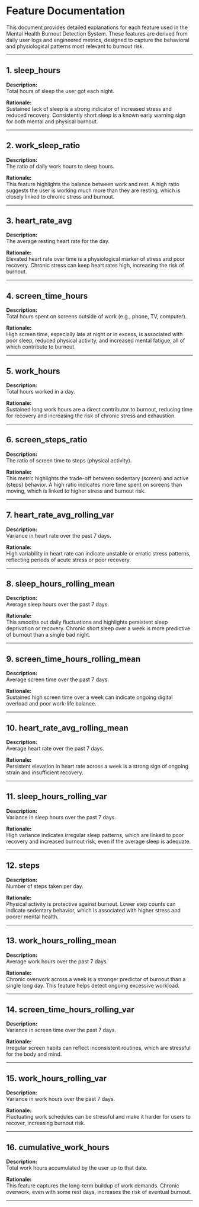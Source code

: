 # Feature Documentation

This document provides detailed explanations for each feature used in the Mental Health Burnout Detection System. These features are derived from daily user logs and engineered metrics, designed to capture the behavioral and physiological patterns most relevant to burnout risk.

---

## 1. sleep_hours

**Description:**  
Total hours of sleep the user got each night.

**Rationale:**  
Sustained lack of sleep is a strong indicator of increased stress and reduced recovery. Consistently short sleep is a known early warning sign for both mental and physical burnout.

---

## 2. work_sleep_ratio

**Description:**  
The ratio of daily work hours to sleep hours.

**Rationale:**  
This feature highlights the balance between work and rest. A high ratio suggests the user is working much more than they are resting, which is closely linked to chronic stress and burnout.

---

## 3. heart_rate_avg

**Description:**  
The average resting heart rate for the day.

**Rationale:**  
Elevated heart rate over time is a physiological marker of stress and poor recovery. Chronic stress can keep heart rates high, increasing the risk of burnout.

---

## 4. screen_time_hours

**Description:**  
Total hours spent on screens outside of work (e.g., phone, TV, computer).

**Rationale:**  
High screen time, especially late at night or in excess, is associated with poor sleep, reduced physical activity, and increased mental fatigue, all of which contribute to burnout.

---

## 5. work_hours

**Description:**  
Total hours worked in a day.

**Rationale:**  
Sustained long work hours are a direct contributor to burnout, reducing time for recovery and increasing the risk of chronic stress and exhaustion.

---

## 6. screen_steps_ratio

**Description:**  
The ratio of screen time to steps (physical activity).

**Rationale:**  
This metric highlights the trade-off between sedentary (screen) and active (steps) behavior. A high ratio indicates more time spent on screens than moving, which is linked to higher stress and burnout risk.

---

## 7. heart_rate_avg_rolling_var

**Description:**  
Variance in heart rate over the past 7 days.

**Rationale:**  
High variability in heart rate can indicate unstable or erratic stress patterns, reflecting periods of acute stress or poor recovery.

---

## 8. sleep_hours_rolling_mean

**Description:**  
Average sleep hours over the past 7 days.

**Rationale:**  
This smooths out daily fluctuations and highlights persistent sleep deprivation or recovery. Chronic short sleep over a week is more predictive of burnout than a single bad night.

---

## 9. screen_time_hours_rolling_mean

**Description:**  
Average screen time over the past 7 days.

**Rationale:**  
Sustained high screen time over a week can indicate ongoing digital overload and poor work-life balance.

---

## 10. heart_rate_avg_rolling_mean

**Description:**  
Average heart rate over the past 7 days.

**Rationale:**  
Persistent elevation in heart rate across a week is a strong sign of ongoing strain and insufficient recovery.

---

## 11. sleep_hours_rolling_var

**Description:**  
Variance in sleep hours over the past 7 days.

**Rationale:**  
High variance indicates irregular sleep patterns, which are linked to poor recovery and increased burnout risk, even if the average sleep is adequate.

---

## 12. steps

**Description:**  
Number of steps taken per day.

**Rationale:**  
Physical activity is protective against burnout. Lower step counts can indicate sedentary behavior, which is associated with higher stress and poorer mental health.

---

## 13. work_hours_rolling_mean

**Description:**  
Average work hours over the past 7 days.

**Rationale:**  
Chronic overwork across a week is a stronger predictor of burnout than a single long day. This feature helps detect ongoing excessive workload.

---

## 14. screen_time_hours_rolling_var

**Description:**  
Variance in screen time over the past 7 days.

**Rationale:**  
Irregular screen habits can reflect inconsistent routines, which are stressful for the body and mind.

---

## 15. work_hours_rolling_var

**Description:**  
Variance in work hours over the past 7 days.

**Rationale:**  
Fluctuating work schedules can be stressful and make it harder for users to recover, increasing burnout risk.

---

## 16. cumulative_work_hours

**Description:**  
Total work hours accumulated by the user up to that date.

**Rationale:**  
This feature captures the long-term buildup of work demands. Chronic overwork, even with some rest days, increases the risk of eventual burnout.

---